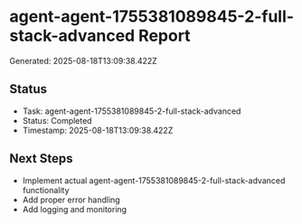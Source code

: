# agent-agent-1755381089845-2-full-stack-advanced Report

Generated: 2025-08-18T13:09:38.422Z

## Status
- Task: agent-agent-1755381089845-2-full-stack-advanced
- Status: Completed
- Timestamp: 2025-08-18T13:09:38.422Z

## Next Steps
- Implement actual agent-agent-1755381089845-2-full-stack-advanced functionality
- Add proper error handling
- Add logging and monitoring
